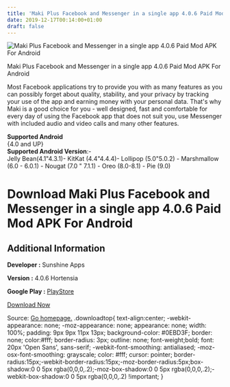 ```yaml
---
title: 'Maki Plus Facebook and Messenger in a single app 4.0.6 Paid Mod APK For Android'
date: 2019-12-17T00:14:00+01:00
draft: false
---
```


![Maki Plus Facebook and Messenger in a single app 4.0.6 Paid Mod APK For Android](https://i0.wp.com/apkhome.net/wp-content/uploads/2019/11/Maki-Plus-Facebook-and-Messenger-in-a-single-app-4.0.6-Paid-Mod.png "Maki Plus Facebook and Messenger in a single app 4.0.6 Paid Mod APK For Android")

  

Maki Plus Facebook and Messenger in a single app 4.0.6 Paid Mod APK For Android

Most Facebook applications try to provide you with as many features as you can possibly forget about quality, stability, and your privacy by tracking your use of the app and earning money with your personal data. That's why Maki is a good choice for you - well designed, fast and comfortable for every day of using the Facebook app that does not suit you, use Messenger with included audio and video calls and many other features.

**Supported Android**  
{4.0 and UP}  
**Supported Android Version**:-  
Jelly Bean(4.1"4.3.1)- KitKat (4.4"4.4.4)- Lollipop (5.0"5.0.2) - Marshmallow (6.0 - 6.0.1) - Nougat (7.0 " 7.1.1) - Oreo (8.0-8.1) - Pie (9.0)

Download Maki Plus Facebook and Messenger in a single app 4.0.6 Paid Mod APK For Android
========================================================================================

Additional Information
----------------------

**Developer :** Sunshine Apps

**Version :** 4.0.6 Hortensia

**Google Play :** [PlayStore](https://play.google.com/store/apps/details?id=com.sunshine.maki)

  

[Download Now](https://store4app.co/post/maki-plus-facebook-and-messenger-in-a-single-app-4-0-6-paid-mod-apk-for-android_1574588025)

  
Source: [Go homepage.](https://store4app.co/post/maki-plus-facebook-and-messenger-in-a-single-app-4-0-6-paid-mod-apk-for-android_1574588025) .downloadtop{ text-align:center; -webkit-appearance: none; -moz-appearance: none; appearance: none; width: 100%; padding: 9px 9px 11px 13px; background-color: #0EBD3F; border: none; color:#fff; border-radius: 3px; outline: none; font-weight;bold; font: 20px 'Open Sans', sans-serif; -webkit-font-smoothing: antialiased; -moz-osx-font-smoothing: grayscale; color: #fff; cursor: pointer; border-radius:15px;-webkit-border-radius:15px;-moz-border-radius:5px;box-shadow:0 0 5px rgba(0,0,0,.2);-moz-box-shadow:0 0 5px rgba(0,0,0,.2);-webkit-box-shadow:0 0 5px rgba(0,0,0,.2) !important; }